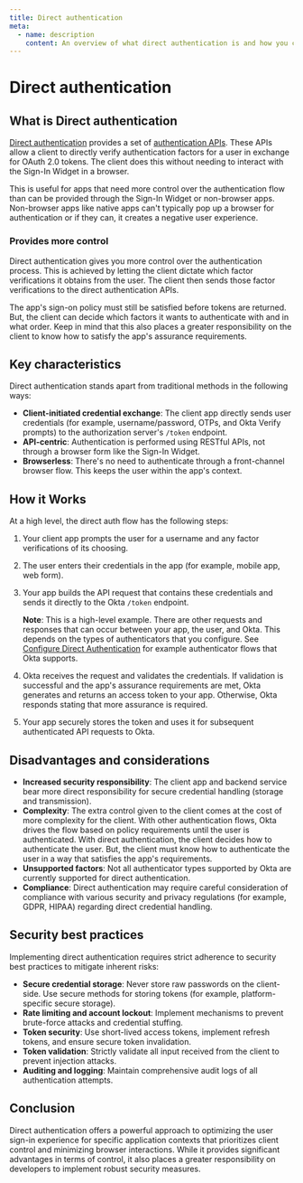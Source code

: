 ```yaml
---
title: Direct authentication
meta:
  - name: description
    content: An overview of what direct authentication is and how you can use it.
---
```


# Direct authentication

<!-- Direct authentication simplifies the authentication flow, enhances user experience by minimizing redirects, and provides developers with greater control over security measures. -->
## What is Direct authentication

[Direct authentication](/docs/guides/configure-direct-auth-grants/aotp/main/) provides a set of [authentication APIs](https://developer.okta.com/docs/api/openapi/okta-oauth/oauth/tag/CustomAS/#tag/CustomAS/operation/tokenCustomAS). These APIs allow a client to directly verify authentication factors for a user in exchange for OAuth 2.0 tokens. The client does this without needing to interact with the Sign-In Widget in a browser.

This is useful for apps that need more control over the authentication flow than can be provided through the Sign-In Widget or non-browser apps. Non-browser apps like native apps can't typically pop up a browser for authentication or if they can, it creates a negative user experience.

### Provides more control

Direct authentication gives you more control over the authentication process. This is achieved by letting the client dictate which factor verifications it obtains from the user. The client then sends those factor verifications to the direct authentication APIs.

The app's sign-on policy must still be satisfied before tokens are returned. But, the client can decide which factors it wants to authenticate with and in what order. Keep in mind that this also places a greater responsibility on the client to know how to satisfy the app's assurance requirements.

## Key characteristics

Direct authentication stands apart from traditional methods in the following ways:

* **Client-initiated credential exchange**: The client app directly sends user credentials (for example, username/password, OTPs, and Okta Verify prompts) to the authorization server's `/token` endpoint.
* **API-centric**: Authentication is performed using RESTful APIs, not through a browser form like the Sign-In Widget.
* **Browserless**: There's no need to authenticate through a front-channel browser flow. This keeps the user within the app's context.

## How it Works

At a high level, the direct auth flow has the following steps:

1. Your client app prompts the user for a username and any factor verifications of its choosing.
2. The user enters their credentials in the app (for example, mobile app, web form).
3. Your app builds the API request that contains these credentials and sends it directly to the Okta  `/token` endpoint.

    **Note**: This is a high-level example. There are other requests and responses that can occur between your app, the user, and Okta. This depends on the types of authenticators that you configure. See [Configure Direct Authentication](/docs/guides/configure-direct-auth-grants/aotp/main/) for example authenticator flows that Okta supports.

4. Okta receives the request and validates the credentials. If validation is successful and the app's assurance requirements are met, Okta generates and returns an access token to your app. Otherwise, Okta responds stating that more assurance is required.
5. Your app securely stores the token and uses it for subsequent authenticated API requests to Okta.

## Disadvantages and considerations

* **Increased security responsibility**: The client app and backend service bear more direct responsibility for secure credential handling (storage and transmission).
* **Complexity**: The extra control given to the client comes at the cost of more complexity for the client. With other authentication flows, Okta drives the flow based on policy requirements until the user is authenticated. With direct authentication, the client decides how to authenticate the user. But, the client must know how to authenticate the user in a way that satisfies the app's requirements.
* **Unsupported factors**: Not all authenticator types supported by Okta are currently supported for direct authentication.
* **Compliance**: Direct authentication may require careful consideration of compliance with various security and privacy regulations (for example, GDPR, HIPAA) regarding direct credential handling.

## Security best practices

Implementing direct authentication requires strict adherence to security best practices to mitigate inherent risks:

* **Secure credential storage**: Never store raw passwords on the client-side. Use secure methods for storing tokens (for example, platform-specific secure storage).
* **Rate limiting and account lockout**: Implement mechanisms to prevent brute-force attacks and credential stuffing.
* **Token security**: Use short-lived access tokens, implement refresh tokens, and ensure secure token invalidation.
* **Token validation**: Strictly validate all input received from the client to prevent injection attacks.
* **Auditing and logging**: Maintain comprehensive audit logs of all authentication attempts.

## Conclusion

Direct authentication offers a powerful approach to optimizing the user sign-in experience for specific application contexts that prioritizes client control and minimizing browser interactions. While it provides significant advantages in terms of control, it also places a greater responsibility on developers to implement robust security measures.
